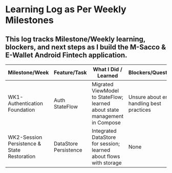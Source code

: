
# Learning Log as Per Weekly Milestones

## **This log tracks Milestone/Weekly learning, blockers, and next steps as I build the M-Sacco & E-Wallet Android Fintech application.**

| Milestone/Week      | Feature/Task         | What I Did / Learned                   | Blockers/Questions      | Next Steps              |
|------------|----------------------|----------------------------------------|-------------------------|-------------------------|
| WK1-Authentication Foundation | Auth StateFlow       | Migrated ViewModel to StateFlow; learned about state management in Compose | Unsure about error handling best practices | Read docs, add error tests |
| WK2-Session Persistence & State Restoration| DataStore Persistence| Integrated DataStore for session; learned about flows with storage         | None                    | Use DataStore in Profile |
